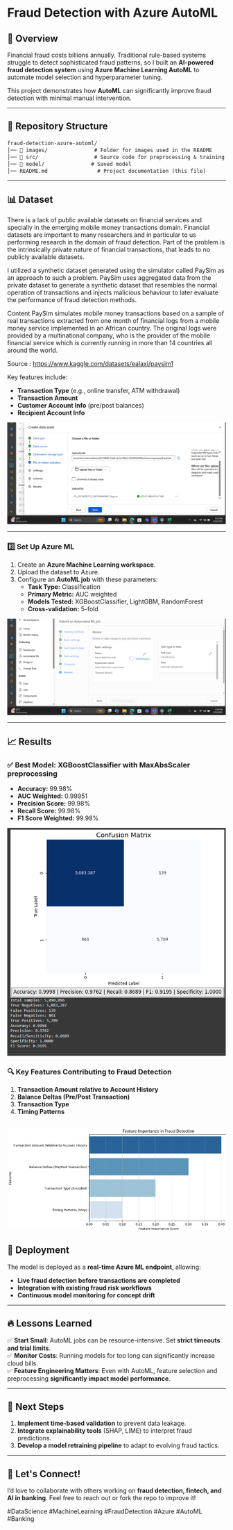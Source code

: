 # Fraud Detection with Azure AutoML

## 🚀 Overview
Financial fraud costs billions annually. Traditional rule-based systems struggle to detect sophisticated fraud patterns, so I built an **AI-powered fraud detection system** using **Azure Machine Learning AutoML** to automate model selection and hyperparameter tuning.

This project demonstrates how **AutoML** can significantly improve fraud detection with minimal manual intervention.

---
## 📂 Repository Structure
```
fraud-detection-azure-automl/
│── 📂 images/               # Folder for images used in the README
│── 📂 src/                  # Source code for preprocessing & training
│── 📂 model/               # Saved model
│── README.md                # Project documentation (this file)

```

---
## 📊 Dataset

There is a lack of public available datasets on financial services and specially in the emerging mobile money transactions domain. Financial datasets are important to many researchers and in particular to us performing research in the domain of fraud detection. Part of the problem is the intrinsically private nature of financial transactions, that leads to no publicly available datasets.

I utilized a synthetic dataset generated using the simulator called PaySim as an approach to such a problem. PaySim uses aggregated data from the private dataset to generate a synthetic dataset that resembles the normal operation of transactions and injects malicious behaviour to later evaluate the performance of fraud detection methods.

Content
PaySim simulates mobile money transactions based on a sample of real transactions extracted from one month of financial logs from a mobile money service implemented in an African country. The original logs were provided by a multinational company, who is the provider of the mobile financial service which is currently running in more than 14 countries all around the world.

Source : https://www.kaggle.com/datasets/ealaxi/paysim1

Key features include:
- **Transaction Type** (e.g., online transfer, ATM withdrawal)
- **Transaction Amount**
- **Customer Account Info** (pre/post balances)
- **Recipient Account Info**

![Datascource](images/Screenshot%20(7).png)


---

### 3️⃣ Set Up Azure ML
1. Create an **Azure Machine Learning workspace**.
2. Upload the dataset to Azure.
3. Configure an **AutoML job** with these parameters:
   - **Task Type:** Classification
   - **Primary Metric:** AUC weighted
   - **Models Tested:** XGBoostClassifier, LightGBM, RandomForest
   - **Cross-validation:** 5-fold

![Azure ML Config](images/Screenshot%20(8).png)

---
## 📈 Results
### ✅ Best Model: **XGBoostClassifier** with MaxAbsScaler preprocessing
- **Accuracy:** 99.98%
- **AUC Weighted:** 0.99951
- **Precision Score:** 99.98%
- **Recall Score:** 99.98%
- **F1 Score Weighted:** 99.98%

![Metrics](images/Screenshot%20(13).png)

### 🔍 Key Features Contributing to Fraud Detection
1. **Transaction Amount relative to Account History**
2. **Balance Deltas (Pre/Post Transaction)**
3. **Transaction Type**
4. **Timing Patterns**

![Feature Engineering](images/Screenshot%20(14).png)
---
## 🚀 Deployment
The model is deployed as a **real-time Azure ML endpoint**, allowing:
- **Live fraud detection before transactions are completed**
- **Integration with existing fraud risk workflows**
- **Continuous model monitoring for concept drift**

---
## 🔥 Lessons Learned
✅ **Start Small**: AutoML jobs can be resource-intensive. Set **strict timeouts and trial limits**.  
✅ **Monitor Costs**: Running models for too long can significantly increase cloud bills.  
✅ **Feature Engineering Matters**: Even with AutoML, feature selection and preprocessing **significantly impact model performance**.  

---
## 🎯 Next Steps
1. **Implement time-based validation** to prevent data leakage.
2. **Integrate explainability tools** (SHAP, LIME) to interpret fraud predictions.
3. **Develop a model retraining pipeline** to adapt to evolving fraud tactics.

---
## 💬 Let's Connect!
I’d love to collaborate with others working on **fraud detection, fintech, and AI in banking**. Feel free to reach out or fork the repo to improve it!



#DataScience #MachineLearning #FraudDetection #Azure #AutoML #Banking

